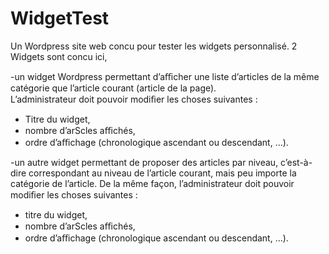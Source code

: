 # WidgetTest

Un Wordpress site web concu pour tester les widgets personnalisé. 2 Widgets sont concu ici, 

-un	widget	Wordpress	permettant	d’aﬃcher	une	liste	d’articles	de	la même	catégorie	que	l’article	courant	(article	de	la	page).		
L’administrateur	doit	pouvoir	modiﬁer	les	choses	suivantes	:		
- Titre	du	widget,		
- nombre	d’arScles	aﬃchés,		
- ordre	d’aﬃchage	(chronologique	ascendant	ou	descendant,	…).	

-un	autre	widget	permettant	de	proposer	des	articles	par	niveau,	c’est-à-dire	correspondant	au	niveau	de	l’article	courant,	mais peu	importe	la	catégorie	de	l’article. De	la	même	façon,	l’administrateur	doit	pouvoir	modiﬁer	les	choses	suivantes	:		
- titre	du	widget,		
- nombre	d’arScles	aﬃchés,		
- ordre	d’aﬃchage	(chronologique	ascendant	ou	descendant,	…).	
